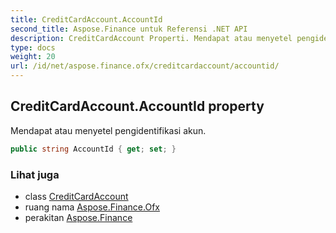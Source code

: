 ```yaml
---
title: CreditCardAccount.AccountId
second_title: Aspose.Finance untuk Referensi .NET API
description: CreditCardAccount Properti. Mendapat atau menyetel pengidentifikasi akun.
type: docs
weight: 20
url: /id/net/aspose.finance.ofx/creditcardaccount/accountid/
---
```

## CreditCardAccount.AccountId property

Mendapat atau menyetel pengidentifikasi akun.

```csharp
public string AccountId { get; set; }
```

### Lihat juga

* class [CreditCardAccount](../)
* ruang nama [Aspose.Finance.Ofx](../../creditcardaccount/)
* perakitan [Aspose.Finance](../../../)


